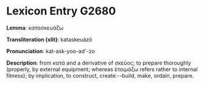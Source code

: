 # Lexicon Entry G2680

**Lemma**: κατασκευάζω

**Transliteration (xlit)**: kataskeuázō

**Pronunciation**: kat-ask-yoo-ad'-zo

**Description**:
from κατά and a derivative of σκεῦος; to prepare thoroughly (properly, by external equipment; whereas ἑτοιμάζω refers rather to internal fitness); by implication, to construct, create:--build, make, ordain, prepare.
